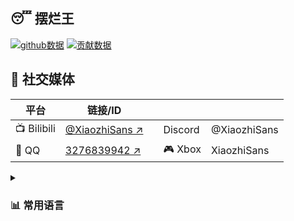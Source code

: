 😴 摆烂王
---
[![github数据](https://github-readme-stats.vercel.app/api?username=XiaozhiSans&show_icons=true&theme=dark&locale=cn)](#)	[![贡献数据](https://streak-stats.demolab.com/?user=XiaozhiSans&theme=dark&locale=zh)](#)

💬 社交媒体
---
|	平台		|	链接/ID											| | 			| 		 |
| ------------ | ------------------------------------------------------ |-| ------------- | ---- |
| 📺 Bilibili | [@XiaozhiSans ↗️](https://space.bilibili.com/1988506301) | | Discord		| @XiaozhiSans |
| 🐧 QQ			| [3276839942 ↗️](https://qm.qq.com/cgi-bin/qm/qr?k=KKfdiq4HiNSB5qO5kMM2g6MJ5deWrh_u) | | 🎮 Xbox		| XiaozhiSans |


<details><summary><h3>📊 常用语言</h3></summary>

[![常用语言](https://github-readme-stats.vercel.app/api/top-langs?username=XiaozhiSans&theme=dark&langs_count=5&locale=cn)](#)
</details>
